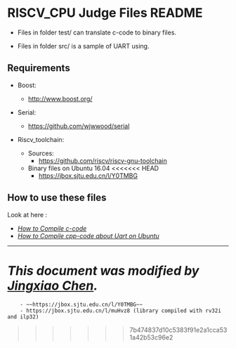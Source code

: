# RISCV_CPU Judge Files README

* Files in folder test/ can translate c-code to binary files.

* Files in folder src/ is a sample of UART using.

## Requirements

* Boost:
	- http://www.boost.org/

* Serial:
	- https://github.com/wjwwood/serial


* Riscv_toolchain:

	- Sources:
		- https://github.com/riscv/riscv-gnu-toolchain
	- Binary files on Ubuntu 16.04
<<<<<<< HEAD
		- https://jbox.sjtu.edu.cn/l/Y0TMBG

## How to use these files

Look at here :

* [*How to Compile c-code*]()
* [*How to Compile cpp-code about Uart on Ubuntu*]()



------------
*This document was modified by [Jingxiao Chen](https://github.com/TimerChen).*
=======
		- ~~https://jbox.sjtu.edu.cn/l/Y0TMBG~~
		- https://jbox.sjtu.edu.cn/l/muHvz8 (library compiled with rv32i and ilp32)
>>>>>>> 7b474837d10c5383f91e2a1cca531a42b53c96e2
